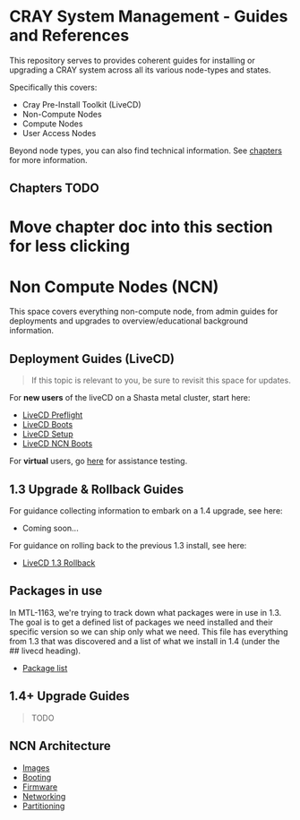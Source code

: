 # CRAY System Management - Guides and References

This repository serves to provides coherent guides for installing or upgrading a CRAY system across all its various node-types and states.

Specifically this covers:
- Cray Pre-Install Toolkit (LiveCD)
- Non-Compute Nodes
- Compute Nodes
- User Access Nodes

Beyond node types, you can also find technical information. See [chapters](002-CHAPTERS.md) for more information.

## Chapters TODO
# Move chapter doc into this section for less clicking

# Non Compute Nodes (NCN)

This space covers everything non-compute node, from admin guides for deployments and upgrades
to overview/educational background information.

## Deployment Guides (LiveCD)

> If this topic is relevant to you, be sure to revisit this space for
> updates.

For **new users** of the liveCD on a Shasta metal cluster, start here:

* [LiveCD Preflight](004-LIVECD-PREFLIGHT.md)
* [LiveCD Boots](005-LIVECD-BOOTS.md)
* [LiveCD Setup](006-LIVECD-SETUP.md)
* [LiveCD NCN Boots](007-LIVECD-NCN-BOOTS.md)

For **virtual** users, go [here](https://connect.us.cray.com/confluence/display/MTL/Shasta+Pre-install+Toolkit+Image%3A+Building+and+Booting) for assistance testing.

## 1.3 Upgrade & Rollback Guides

For guidance collecting information to embark on a 1.4 upgrade, see here:
* Coming soon...

For guidance on rolling back to the previous 1.3 install, see here:
* [LiveCD 1.3 Rollback](003-LIVECD-1.3-ROLLBACK.md)

## Packages in use

In MTL-1163, we're trying to track down what packages were in use in 1.3.  The goal is to get a defined list of packages we need installed and their specific version so we can ship only what we need.  This file has everything from 1.3 that was discovered and a list of what we install in 1.4 (under the ## livecd heading).

* [Package list](200-PACKAGES.md)

## 1.4+ Upgrade Guides

> TODO

## NCN Architecture

* [Images](100-IMAGES.md)
* [Booting](101-BOOTING.md)
* [Firmware](102-FIRMWARE.md)
* [Networking](103-NETWORKING.md)
* [Partitioning](104-PARTITIONING.md)
